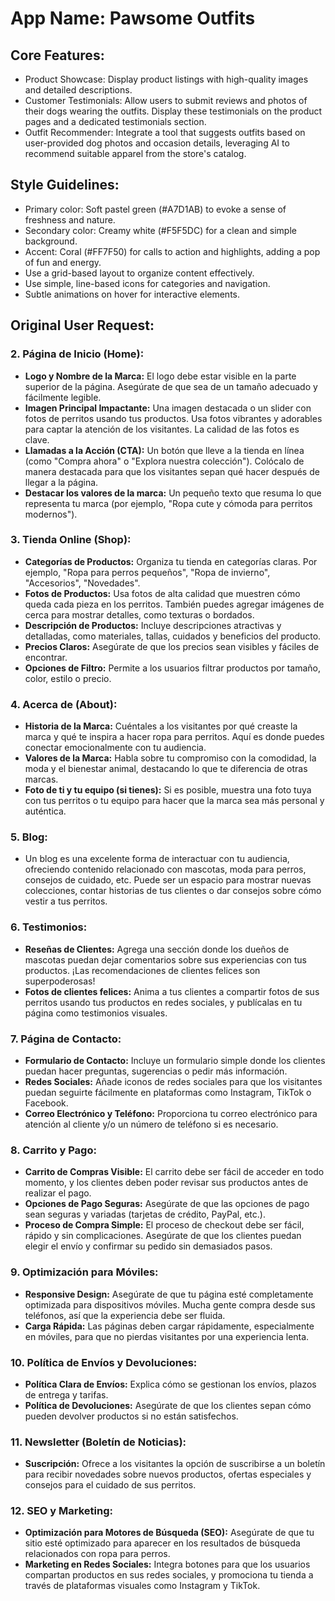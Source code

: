 # **App Name**: Pawsome Outfits

## Core Features:

- Product Showcase: Display product listings with high-quality images and detailed descriptions.
- Customer Testimonials: Allow users to submit reviews and photos of their dogs wearing the outfits. Display these testimonials on the product pages and a dedicated testimonials section.
- Outfit Recommender: Integrate a tool that suggests outfits based on user-provided dog photos and occasion details, leveraging AI to recommend suitable apparel from the store's catalog.

## Style Guidelines:

- Primary color: Soft pastel green (#A7D1AB) to evoke a sense of freshness and nature.
- Secondary color: Creamy white (#F5F5DC) for a clean and simple background.
- Accent: Coral (#FF7F50) for calls to action and highlights, adding a pop of fun and energy.
- Use a grid-based layout to organize content effectively.
- Use simple, line-based icons for categories and navigation.
- Subtle animations on hover for interactive elements.

## Original User Request:
### 2. **Página de Inicio (Home):**
   - **Logo y Nombre de la Marca:** El logo debe estar visible en la parte superior de la página. Asegúrate de que sea de un tamaño adecuado y fácilmente legible.
   - **Imagen Principal Impactante:** Una imagen destacada o un slider con fotos de perritos usando tus productos. Usa fotos vibrantes y adorables para captar la atención de los visitantes. La calidad de las fotos es clave.
   - **Llamadas a la Acción (CTA):** Un botón que lleve a la tienda en línea (como "Compra ahora" o "Explora nuestra colección"). Colócalo de manera destacada para que los visitantes sepan qué hacer después de llegar a la página.
   - **Destacar los valores de la marca:** Un pequeño texto que resuma lo que representa tu marca (por ejemplo, "Ropa cute y cómoda para perritos modernos").

### 3. **Tienda Online (Shop):**
   - **Categorías de Productos:** Organiza tu tienda en categorías claras. Por ejemplo, "Ropa para perros pequeños", "Ropa de invierno", "Accesorios", "Novedades".
   - **Fotos de Productos:** Usa fotos de alta calidad que muestren cómo queda cada pieza en los perritos. También puedes agregar imágenes de cerca para mostrar detalles, como texturas o bordados.
   - **Descripción de Productos:** Incluye descripciones atractivas y detalladas, como materiales, tallas, cuidados y beneficios del producto.
   - **Precios Claros:** Asegúrate de que los precios sean visibles y fáciles de encontrar.
   - **Opciones de Filtro:** Permite a los usuarios filtrar productos por tamaño, color, estilo o precio.

### 4. **Acerca de (About):**
   - **Historia de la Marca:** Cuéntales a los visitantes por qué creaste la marca y qué te inspira a hacer ropa para perritos. Aquí es donde puedes conectar emocionalmente con tu audiencia.
   - **Valores de la Marca:** Habla sobre tu compromiso con la comodidad, la moda y el bienestar animal, destacando lo que te diferencia de otras marcas.
   - **Foto de ti y tu equipo (si tienes):** Si es posible, muestra una foto tuya con tus perritos o tu equipo para hacer que la marca sea más personal y auténtica.

### 5. **Blog:**
   - Un blog es una excelente forma de interactuar con tu audiencia, ofreciendo contenido relacionado con mascotas, moda para perros, consejos de cuidado, etc. Puede ser un espacio para mostrar nuevas colecciones, contar historias de tus clientes o dar consejos sobre cómo vestir a tus perritos.
   
### 6. **Testimonios:**
   - **Reseñas de Clientes:** Agrega una sección donde los dueños de mascotas puedan dejar comentarios sobre sus experiencias con tus productos. ¡Las recomendaciones de clientes felices son superpoderosas!
   - **Fotos de clientes felices:** Anima a tus clientes a compartir fotos de sus perritos usando tus productos en redes sociales, y publícalas en tu página como testimonios visuales.

### 7. **Página de Contacto:**
   - **Formulario de Contacto:** Incluye un formulario simple donde los clientes puedan hacer preguntas, sugerencias o pedir más información.
   - **Redes Sociales:** Añade iconos de redes sociales para que los visitantes puedan seguirte fácilmente en plataformas como Instagram, TikTok o Facebook.
   - **Correo Electrónico y Teléfono:** Proporciona tu correo electrónico para atención al cliente y/o un número de teléfono si es necesario.

### 8. **Carrito y Pago:**
   - **Carrito de Compras Visible:** El carrito debe ser fácil de acceder en todo momento, y los clientes deben poder revisar sus productos antes de realizar el pago.
   - **Opciones de Pago Seguras:** Asegúrate de que las opciones de pago sean seguras y variadas (tarjetas de crédito, PayPal, etc.).
   - **Proceso de Compra Simple:** El proceso de checkout debe ser fácil, rápido y sin complicaciones. Asegúrate de que los clientes puedan elegir el envío y confirmar su pedido sin demasiados pasos.

### 9. **Optimización para Móviles:**
   - **Responsive Design:** Asegúrate de que tu página esté completamente optimizada para dispositivos móviles. Mucha gente compra desde sus teléfonos, así que la experiencia debe ser fluida.
   - **Carga Rápida:** Las páginas deben cargar rápidamente, especialmente en móviles, para que no pierdas visitantes por una experiencia lenta.

### 10. **Política de Envíos y Devoluciones:**
   - **Política Clara de Envíos:** Explica cómo se gestionan los envíos, plazos de entrega y tarifas.
   - **Política de Devoluciones:** Asegúrate de que los clientes sepan cómo pueden devolver productos si no están satisfechos.

### 11. **Newsletter (Boletín de Noticias):**
   - **Suscripción:** Ofrece a los visitantes la opción de suscribirse a un boletín para recibir novedades sobre nuevos productos, ofertas especiales y consejos para el cuidado de sus perritos.

### 12. **SEO y Marketing:**
   - **Optimización para Motores de Búsqueda (SEO):** Asegúrate de que tu sitio esté optimizado para aparecer en los resultados de búsqueda relacionados con ropa para perros.
   - **Marketing en Redes Sociales:** Integra botones para que los usuarios compartan productos en sus redes sociales, y promociona tu tienda a través de plataformas visuales como Instagram y TikTok.
  